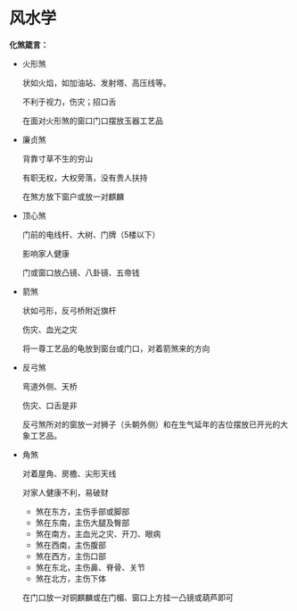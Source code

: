 # 风水学

**化煞箴言：**

- 火形煞

  状如火焰，如加油站、发射塔、高压线等。

  不利于视力，伤灾；招口舌

  在面对火形煞的窗口门口摆放玉器工艺品

- 廉贞煞

  背靠寸草不生的穷山

  有职无权，大权旁落，没有贵人扶持

  在煞方放下窗户或放一对麒麟

- 顶心煞

  门前的电线杆、大树、门牌（5楼以下）

  影响家人健康

  门或窗口放凸镜、八卦镜、五帝钱

- 箭煞

  状如弓形，反弓桥附近旗杆

  伤灾、血光之灾

  将一尊工艺品的龟放到窗台或门口，对着箭煞来的方向

- 反弓煞

  弯道外侧、天桥

  伤灾、口舌是非

  反弓煞所对的窗放一对狮子（头朝外侧）和在生气延年的吉位摆放已开光的大象工艺品。

- 角煞

  对着屋角、房檐、尖形天线

  对家人健康不利，易破财

  - 煞在东方，主伤手部或脚部
  - 煞在东南，主伤大腿及臀部
  - 煞在南方，主血光之灾、开刀、眼病
  - 煞在西南，主伤腹部
  - 煞在西方，主伤口部
  - 煞在东北，主伤鼻、脊骨、关节
  - 煞在北方，主伤下体

  在门口放一对铜麒麟或在门楣、窗口上方挂一凸镜或葫芦即可